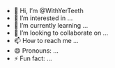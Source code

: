 - 👋 Hi, I’m @WithYerTeeth
- 👀 I’m interested in ...
- 🌱 I’m currently learning ...
- 💞️ I’m looking to collaborate on ...
- 📫 How to reach me ...
- 😄 Pronouns: ...
- ⚡ Fun fact: ...

<!---
WithYerTeeth/WithYerTeeth is a ✨ special ✨ repository because its `README.md` (this file) appears on your GitHub profile.
You can click the Preview link to take a look at your changes.
--->
